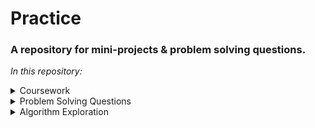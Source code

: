 # Practice #
### A repository for mini-projects &amp; problem solving questions. ###

*In this repository:*

<details>
	<summary>Coursework</summary>
	<p> Placeholder </p>
</details>
<details>
	<summary>Problem Solving Questions</summary>
	<p> Placeholder </p>
</details>
<details>
	<summary>Algorithm Exploration</summary>
	<p> Placeholder </p>
</details>
